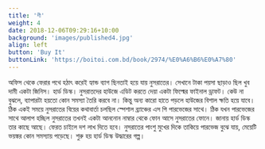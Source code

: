 ```yaml
---
title: 'শী'
weight: 4
date: 2018-12-06T09:29:16+10:00
background: 'images/published4.jpg'
align: left
button: 'Buy It'
buttonLink: 'https://boitoi.com.bd/book/2974/%E0%A6%B6%E0%A7%80'
---
```


অফিস থেকে ফেরার পথে হঠাৎ করেই হ্যান্ড ব্যাগ ছিনতাই হয়ে যায় নুসরাতের। সেখানে টাকা পয়সা ছাড়াও ছিল খুব দামী একটা জিনিস। হার্ড ডিস্ক। নুসরাতদের হাউজে এডিট করতে দেয়া একটা ফিল্মের ফাইনাল ড্রাফট। কেউ না বুঝলে, ব্যাপারটা হয়তো কোন সমস্যা তৈরি করবে না। কিন্তু অন্য কারো হাতে পড়লে হাউজের বিশাল ক্ষতি হয়ে যাবে। ঠিক একই সময়ে নুসরাতের বিয়ের কথাবার্তা চলছিল স্পেশাল ব্র্যাঞ্চের এস পি পারভেজের সাথে। ঠিক যখন পারভেজের সাথে আলাপ হচ্ছিল নুসরাতের তখনই একটা আননোন নাম্বার থেকে ফোন আসে নুসরাতের ফোনে। জানায় হার্ড ডিস্ক তার কাছে আছে। ফেরত চাইলে দশ লাখ দিতে হবে। নুসরাতের পাংশু মুখের দিকে তাকিয়ে পারভেজ বুঝে যায়, মেয়েটি ভয়ঙ্কর কোন সমস্যায় পড়েছে। শুরু হয় হার্ড ডিস্ক উদ্ধারের গল্প।
